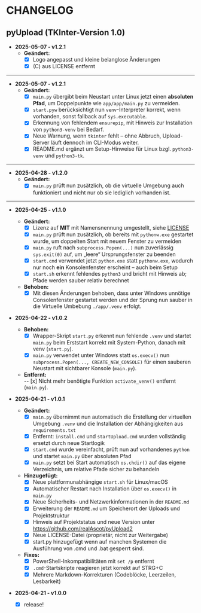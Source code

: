 # CHANGELOG

## pyUpload (TKInter-Version 1.0)

- **2025-05-07 - v1.2.1**
  - **Geändert:**  
    - [x] Logo angepasst und kleine belanglose Änderungen
    - [X] (C) aus LICENSE entfernt

---

- **2025-05-07 - v1.2.1**
  - **Geändert:**  
    - [x] `main.py` übergibt beim Neustart unter Linux jetzt einen **absoluten Pfad**, um Doppelpunkte wie `app/app/main.py` zu vermeiden.  
    - [x] `start.pyw` berücksichtigt nun `venv`-Interpreter korrekt, wenn vorhanden, sonst fallback auf `sys.executable`.  
    - [x] Erkennung von fehlendem `ensurepip`, mit Hinweis zur Installation von `python3-venv` bei Bedarf.  
    - [x] Neue Warnung, wenn `tkinter` fehlt – ohne Abbruch, Upload-Server läuft dennoch im CLI-Modus weiter.  
    - [x] README.md ergänzt um Setup-Hinweise für Linux bzgl. `python3-venv` und `python3-tk`.  

---

- **2025-04-28 - v1.2.0**
  - **Geändert:**  
    - [x] `main.py` prüft nun zusätzlich, ob die virtuelle Umgebung auch funktioniert und nicht nur ob sie lediglich vorhanden ist.  

---

- **2025-04-25 - v1.1.0**
  - **Geändert:**  
    - [x] Lizenz auf __MIT__ mit Namensnennung umgestellt, siehe [LICENSE](./LICENSE)  
    - [x] `main.py` prüft nun zusätzlich, ob bereits mit `pythonw.exe` gestartet wurde, um doppelten 
           Start mit neuem Fenster zu vermeiden  
    - [x] `main.py` ruft nach `subprocess.Popen(...)` nun zuverlässig `sys.exit(0)` auf, um „leere“ Ursprungsfenster zu beenden  
    - [x] `start.cmd` verwendet jetzt `python.exe` statt `pythonw.exe`, wodurch nur noch **ein** Konsolenfenster erscheint – auch beim Setup  
    - [x] `start.sh` erkennt fehlendes `python3` und bricht mit Hinweis ab; Pfade werden sauber relativ berechnet

  - **Behoben:**  
    - [x] Mit diesen Änderungen behoben, dass unter Windows unnötige Consolenfenster gestartet werden und der Sprung nun sauber in die Virtuelle Umbebung `./app/.venv` erfolgt.

- **2025-04-22 - v1.0.2**

  - **Behoben:**  
    - [x] Wrapper-Skript `start.py` erkennt nun fehlende `.venv` und startet `main.py` beim Erststart korrekt mit System-Python, danach mit venv (`start.py`).
    - [x] `main.py` verwendet unter Windows statt `os.execv()` nun `subprocess.Popen(..., CREATE_NEW_CONSOLE)` für einen sauberen Neustart mit sichtbarer Konsole (`main.py`).

  - **Entfernt:**  
    -- [x] Nicht mehr benötigte Funktion `activate_venv()` entfernt (`main.py`).

- **2025-04-21 - v1.0.1**  

  - **Geändert:**  
    - [x] `main.py` übernimmt nun automatisch die Erstellung der virtuellen Umgebung `.venv` und die Installation der Abhängigkeiten aus `requirements.txt`  
    - [x] Entfernt: `install.cmd` und `startUpload.cmd` wurden vollständig ersetzt durch neue Startlogik  
    - [x] `start.cmd` wurde vereinfacht, prüft nun auf vorhandenes `python` und startet `main.py` über absoluten Pfad  
    - [x] `main.py` setzt bei Start automatisch `os.chdir()` auf das eigene Verzeichnis, um relative Pfade sicher zu behandeln  

  - **Hinzugefügt:**  
    - [x] Neue plattformunabhängige `start.sh` für Linux/macOS  
    - [x] Automatischer Restart nach Installation über `os.execv()` in `main.py`  
    - [x] Neue Sicherheits- und Netzwerkinformationen in der `README.md`  
    - [x] Erweiterung der `README.md` um Speicherort der Uploads und Projektstruktur  
    - [x] Hinweis auf Projektstatus und neue Version unter <https://github.com/realAscot/pyUpload2>  
    - [x] Neue LICENSE-Datei (proprietär, nicht zur Weitergabe)  
    - [x] start.py hinzugefügt wenn auf manchen Systemen die Ausführung von .cmd und .bat gesperrt sind.

  - **Fixes:**  
    - [x] PowerShell-Inkompatibilitäten mit `set /p` entfernt  
    - [x] `.cmd`-Startskripte reagieren jetzt korrekt auf STRG+C  
    - [x] Mehrere Markdown-Korrekturen (Codeblöcke, Leerzeilen, Lesbarkeit)  

- **2025-04-21 - v1.0.0**  
  - [x] release!  
